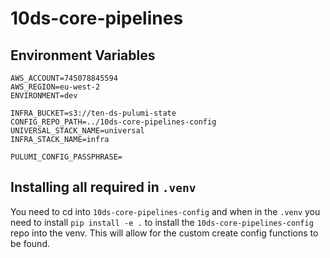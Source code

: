 # 10ds-core-pipelines

## Environment Variables

```
AWS_ACCOUNT=745078845594
AWS_REGION=eu-west-2
ENVIRONMENT=dev

INFRA_BUCKET=s3://ten-ds-pulumi-state
CONFIG_REPO_PATH=../10ds-core-pipelines-config
UNIVERSAL_STACK_NAME=universal
INFRA_STACK_NAME=infra

PULUMI_CONFIG_PASSPHRASE=
```

## Installing all required in `.venv`

You need to cd into `10ds-core-pipelines-config` and when in the `.venv` you need to install `pip install -e .` to install the `10ds-core-pipelines-config` repo into the venv. This will allow for the custom create config functions to be found.